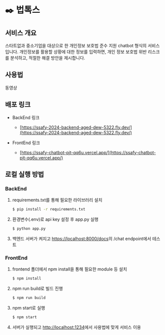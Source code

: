 # ✒️ 법톡스


## 서비스 개요
스타트없과 중소기업을 대상으로 한 개인정보 보호법 준수 지원 chatbot 형식의 서비스입니다. 개인정보를 활용할 상황에 대한 정보를 입력하면, 개인 정보 보호법 위반 리스크를 분석하고, 적절한 해결 방안을 제시합니다. 


## 사용법

동영상



## 배포 링크

- BackEnd 링크

  - [https://ssafy-2024-backend-aged-dew-5322.fly.dev/](https://ssafy-2024-backend-aged-dew-5322.fly.dev/)

- FrontEnd 링크

  - [https://ssafy-chatbot-pjt-qq6u.vercel.app/](https://ssafy-chatbot-pjt-qq6u.vercel.app/)


## 로컬 실행 방법

### BackEnd

1. requirements.txt를 통해 필요한 라이브러리 설치

    ```bash
    $ pip install -r requirements.txt
    ```

2. 환경변수(.env)로 api key 설정 후 app.py 실행

    ```bash
    $ python app.py
    ```

3. 백엔드 서버가 켜지고 [https://localhost:8000/docs](https://localhost:8000/docs)의 /chat endpoint에서 테스트




### FrontEnd

1. frontend 폴더에서 npm install을 통해 필요한 module 등 설치

    ```bash
    $ npm install
    ```

2. npm run build로 빌드 진행

    ```bash
    $ npm run build
    ```

3. npm start로 실행

    ```bash
    $ npm start
    ```

4. 서버가 실행되고 [http://localhost:1234](http://localhost:1234)에서 사용법에 맞게 서비스 이용